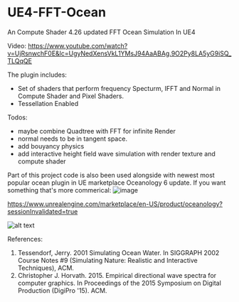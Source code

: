 # UE4-FFT-Ocean
An Compute Shader 4.26 updated FFT Ocean Simulation In UE4

Video:
https://www.youtube.com/watch?v=UjRsnwchF0E&lc=UgyNedXensVkL1YMsJ94AaABAg.9O2Py8LA5yG9iSQ_TLQqQE

The plugin includes:
- Set of shaders that perform frequency Specturm, IFFT and Normal in Compute Shader and Pixel Shaders.
- Tessellation Enabled

Todos:
- maybe combine Quadtree with FFT for infinite Render
- normal needs to be in tangent space.
- add bouyancy physics
- add interactive height field wave simulation with render texture and compute shader

Part of this project code is also been used alongside with newest most popular ocean plugin in UE marketplace
Oceanology 6 update. If you want something that's more commerical: 
![image](https://user-images.githubusercontent.com/39791762/202949519-5a831d76-24bb-4046-b3d0-1f0fdeaa2e21.png)

https://www.unrealengine.com/marketplace/en-US/product/oceanology?sessionInvalidated=true

![alt text](https://github.com/tigershan1130/UE4_FFT_Ocean/blob/main/HighresScreenshot00000.png)


References:
1. Tessendorf, Jerry. 2001 Simulating Ocean Water. In SIGGRAPH 2002 Course Notes #9 (Simulating Nature: Realistic and Interactive Techniques), ACM.
2. Christopher J. Horvath. 2015. Empirical directional wave spectra for computer graphics. In Proceedings of the 2015 Symposium on Digital Production (DigiPro '15). ACM.

